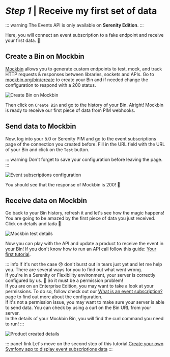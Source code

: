 # _Step 1_ | Receive my first set of data

::: warning
The Events API is only available on **Serenity Edition**.
:::

Here, you will connect an event subscription to a fake endpoint and receive your first data. :rocket:

## Create a Bin on Mockbin

[Mockbin](http://mockbin.org/) allows you to generate custom endpoints to test, mock, and track HTTP requests & responses between libraries, sockets and APIs.
Go to [mockbin.org/bin/create](http://mockbin.org/bin/create) to create your Bin and if needed change the configuration to respond with a 200 status.

![Create Bin on Mockbin](/img/getting-started/quick-start-my-first-webhook/create-mockbin.png)

Then click on `Create Bin` and go to the history of your Bin.
Alright! Mockbin is ready to receive our first piece of data from PIM webhooks.

## Send data to Mockbin
Now, log into your 5.0 or Serenity PIM and go to the event subscriptions page of the connection you created before.
Fill in the URL field with the URL of your Bin and click on the `Test` button. 

::: warning
Don't forget to save your configuration before leaving the page.
:::

![Event subscriptions configuration](/img/getting-started/quick-start-my-first-webhook/event-subscription-configuration.png)

You should see that the response of Mockbin is 200! :tada:

## Receive data on Mockbin

Go back to your Bin history, refresh it and let's see how the magic happens!
You are going to be amazed by the first piece of data you just received. Click on details and tada :tada:

![Mockbin test details](/img/getting-started/quick-start-my-first-webhook/mockbin-test-details.png)

Now you can play with the API and update a product to receive the event in your Bin! If you don't know how to run an API call follow this guide: [Your first tutorial](/getting-started/your-first-tutorial-4x/welcome.html).

::: info
If it's not the case :disappointed: don't burst out in tears just yet and let me help you. There are several ways for you to find out what went wrong.  
If you're in a Serenity or Flexibility environment, your server is correctly configured by us. :rocket: So it must be a permission problem!  
If you are on an Enterprise Edition, you may want to take a look at your permissions. To do so, follow check out our [What is an event subscription?](https://help.akeneo.com/pim/serenity/articles/what-is-an-event-subscription.html) page to find out more about the configuration.  
If it's not a permission issue, you may want to make sure your server is able to send data. You can check by using a curl on the Bin URL from your server.    
In the details of your Mockbin Bin, you will find the curl command you need to run!
:::

![Product created details](/img/getting-started/quick-start-my-first-webhook/product-created-details.png)

::: panel-link Let's move on the second step of this tutorial [Create your own Symfony app to display event subscriptions data](/getting-started/quick-start-my-first-webhook-4x/step-2.html)
:::
